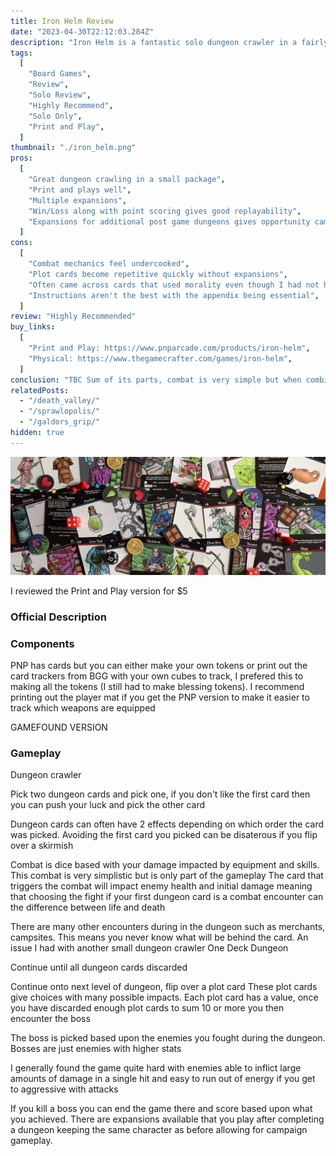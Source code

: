 ```yaml
---
title: Iron Helm Review
date: "2023-04-30T22:12:03.284Z"
description: "Iron Helm is a fantastic solo dungeon crawler in a fairly small package."
tags:
  [
    "Board Games",
    "Review",
    "Solo Review",
    "Highly Recommend",
    "Solo Only",
    "Print and Play",
  ]
thumbnail: "./iron_helm.png"
pros:
  [
    "Great dungeon crawling in a small package",
    "Print and plays well",
    "Multiple expansions",
    "Win/Loss along with point scoring gives good replayability",
    "Expansions for additional post game dungeons gives opportunity campaign playthroughs",
  ]
cons:
  [
    "Combat mechanics feel undercooked",
    "Plot cards become repetitive quickly without expansions",
    "Often came across cards that used morality even though I had not had the chance to increase/decrease my morality yet",
    "Instructions aren't the best with the appendix being essential",
  ]
review: "Highly Recommended"
buy_links:
  [
    "Print and Play: https://www.pnparcade.com/products/iron-helm",
    "Physical: https://www.thegamecrafter.com/games/iron-helm",
  ]
conclusion: "TBC Sum of its parts, combat is very simple but when combined with all the other mechanics it comes together to give the feeling of dungeon crawling."
relatedPosts:
  - "/death_valley/"
  - "/sprawlopolis/"
  - "/galdors_grip/"
hidden: true
---
```


![Iron Helm cards](./iron_helm.png)

I reviewed the Print and Play version for $5

### Official Description

### Components

PNP has cards but you can either make your own tokens or print out the card trackers from BGG with your own cubes to track, I prefered this to making all the tokens (I still had to make blessing tokens). I recommend printing out the player mat if you get the PNP version to make it easier to track which weapons are equipped

GAMEFOUND VERSION

### Gameplay

Dungeon crawler

Pick two dungeon cards and pick one, if you don't like the first card then you can push your luck and pick the other card

Dungeon cards can often have 2 effects depending on which order the card was picked. Avoiding the first card you picked can be disaterous if you flip over a skirmish

Combat is dice based with your damage impacted by equipment and skills. This combat is very simplistic but is only part of the gameplay
The card that triggers the combat will impact enemy health and initial damage meaning that choosing the fight if your first dungeon card is a combat encounter can the difference between life and death

There are many other encounters during in the dungeon such as merchants, campsites. This means you never know what will be behind the card. An issue I had with another small dungeon crawler One Deck Dungeon

Continue until all dungeon cards discarded

Continue onto next level of dungeon, flip over a plot card
These plot cards give choices with many possible impacts. Each plot card has a value, once you have discarded enough plot cards to sum 10 or more you then encounter the boss

The boss is picked based upon the enemies you fought during the dungeon. Bosses are just enemies with higher stats

I generally found the game quite hard with enemies able to inflict large amounts of damage in a single hit and easy to run out of energy if you get to aggressive with attacks

If you kill a boss you can end the game there and score based upon what you achieved. There are expansions available that you play after completing a dungeon keeping the same character as before allowing for campaign gameplay.
